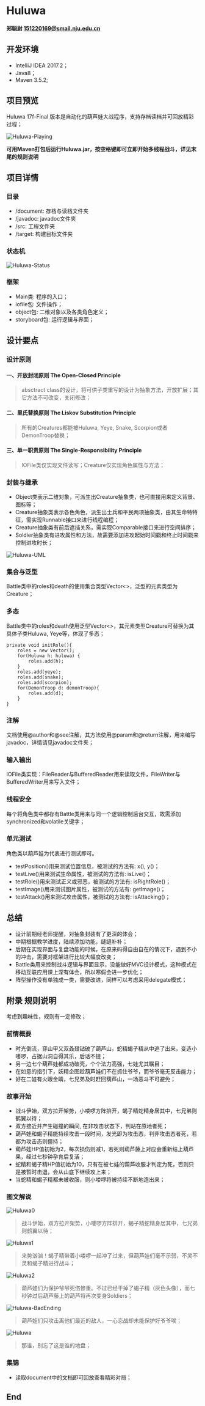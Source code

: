 # Huluwa

**郑聪尉 151220169@smail.nju.edu.cn**


## 开发环境

* IntelliJ IDEA 2017.2；
* Java8；
* Maven 3.5.2;


## 项目预览

Huluwa 17f-Final 版本是自动化的葫芦娃大战程序，支持存档读档并可回放精彩过程；


![Huluwa-Playing](https://github.com/challvy/CalabashBrothers/raw/master/prtSc/Huluwa-Playing.gif)

**可用Maven打包后运行Huluwa.jar，按空格键即可立即开始多线程战斗，详见末尾的规则说明**


## 项目详情

### 目录
* /document: 存档与读档文件夹
* /javadoc: javadoc文件夹
* /src: 工程文件夹
* /target: 构建目标文件夹

### 状态机

![Huluwa-Status](https://github.com/challvy/CalabashBrothers/raw/master/prtSc/Huluwa-Status.png)

### 框架

* Main类: 程序的入口；
* iofile包: 文件操作；
* object包: 二维对象以及各类角色定义；
* storyboard包: 运行逻辑与界面；


## 设计要点

### 设计原则

#### 一、开放封闭原则 The Open-Closed Principle
> absctract class的设计，将可供子类重写的设计为抽象方法，开放扩展；其它方法不可改变，关闭修改；

#### 二、里氏替换原则 The Liskov Substitution Principle
> 所有的Creatures都能被Huluwa, Yeye, Snake, Scorpion或者DemonTroop替换；

#### 三、单一职责原则 The Single-Responsibility Principle
> IOFile类仅实现文件读写；Creature仅实现角色属性与方法；

### 封装与继承

* Object类表示二维对象，可派生出Creature抽象类，也可直接用来定义背景、图标等；
* Creature抽象类表示各色角色，派生出士兵和平民两项抽象类，由其生命特特征，需实现Runnable接口来进行线程编程；
* Creature抽象类有前后遮挡关系，需实现Comparable接口来进行空间排序；
* Soldier抽象类有进攻属性和方法，故需要添加进攻起始时间戳和终止时间戳来控制进攻时长；

![Huluwa-UML](https://github.com/challvy/CalabashBrothers/raw/master/prtSc/Huluwa-UML.png)

### 集合与泛型

Battle类中的roles和death的使用集合类型Vector<>，泛型的元素类型为Creature；

### 多态

Battle类中的roles和death使用泛型Vector<>，其元素类型Creature可替换为其具体子类Huluwa, Yeye等，体现了多态；

<pre><code>private void initRole(){
    roles = new Vector<Creature>();
    for(Huluwa h: huluwa) {
        roles.add(h);
    }
    roles.add(yeye);
    roles.add(snake);
    roles.add(scorpion);
    for(DemonTroop d: demonTroop){
        roles.add(d);
    }
}
</code></pre>

### 注解

文档使用@author和@see注解，其方法使用@param和@return注解，用来编写javadoc，详情请见javadoc文件夹；

### 输入输出

IOFile类实现：FileReader与BufferedReader用来读取文件，FileWriter与BufferedWriter用来写入文件；

### 线程安全

每个将角色类中都存有Battle类用来与同一个逻辑控制后台交互，故需添加synchronized和volatile关键字；

### 单元测试

角色类以葫芦娃为代表进行测试即可。

* testPosition()用来测试位置信息，被测试的方法有: x(), y()；
* testLive()用来测试生命属性，被测试的方法有: isLive()；
* testRole()用来测试正义或邪恶，被测试的方法有: isRightRole()；
* testImage()用来测试图片属性，被测试的方法有: getImage()；
* testAttack()用来测试攻击属性，被测试的方法有: isAttacking()；


## 总结

* 设计前期经老师提醒，对抽象封装有了更深的体会；
* 中期根据教学进度，陆续添加功能，缝缝补补；
* 后期在实现界面与复盘功能的时候，在原来码得自由自在的情况下，遇到不小的冲击，需要对框架进行比较大幅度改变；
* Battle类用来控制战斗逻辑与界面显示，没能做好MVC设计模式，这种模式在移动互联应用课上深有体会，所以寒假会进一步优化；
* 阵型操作没有单独成一类，需要改进，同样可以考虑采用delegate模式；


## 附录 规则说明

考虑到趣味性，规则有一定修改；

### 前情概要
* 时光倒流，穿山甲又双叒叕钻破了葫芦山，蛇精蝎子精从中逃了出来，变造小喽啰，占据山洞自得其乐，后话不提；
* 另一边七个葫芦娃都成功破壳，个个法力高强，七娃尤其瞩目；
* 在如意的指引下，妖精企图趁葫芦娃们不在抓住爷爷，而爷爷毫无反击能力；
* 好在二娃有火眼金睛，七兄弟及时赶回葫芦山，一场恶斗不可避免；

### 故事开始
* 战斗伊始，双方拉开架势，小喽啰方阵排开，蝎子精蛇精身居其中，七兄弟则鹤翼以待；
* 双方接近并产生碰撞的瞬间, 在非攻击状态下，判站在原地者死；
* 葫芦娃和蝎子精能持续攻击一段时间，发光即为攻击态，判非攻击态者死，若都为攻击态则僵持；
* 葫芦娃HP值初始为2，每次损伤则减1，若死则葫芦藤上对应会重新结上葫芦果，经过七秒钟孕育后复活；
* 蛇精和蝎子精HP值初始为10，只有在被七娃的葫芦收服才判定为死，否则只是被暂时击退，会从山底下继续攻上来；
* 当蛇精和蝎子精都未被收服，则小喽啰将被持续不断地造出来；


### 图文解说
![Huluwa0](https://github.com/challvy/CalabashBrothers/raw/master/prtSc/Huluwa0.png)
> 战斗伊始，双方拉开架势，小喽啰方阵排开，蝎子精蛇精身居其中，七兄弟则鹤翼以待；

![Huluwa1](https://github.com/challvy/CalabashBrothers/raw/master/prtSc/Huluwa1.png)
> 来势汹汹！蝎子精带着小喽啰一起冲了过来，但葫芦娃们毫不示弱，不灵不灵和蝎子精进行战斗；

![Huluwa2](https://github.com/challvy/CalabashBrothers/raw/master/prtSc/Huluwa2.png)
> 葫芦娃们为保护爷爷死伤惨重。不过已经干掉了蝎子精（灰色头像），而七秒钟过后葫芦藤上的葫芦将再次变身Soldiers；

![Huluwa-BadEnding](https://github.com/challvy/CalabashBrothers/raw/master/prtSc/Huluwa-BadEnding.png)
> 葫芦娃们只攻击离他们最近的敌人，一心恋战却未能保护好爷爷唉；

![Huluwa](https://github.com/challvy/CalabashBrothers/raw/master/prtSc/Huluwa-HappyEnding.png)
> 那谁，别忘了这是谁的地盘；

### 集锦
* 读取document中的文档即可回放查看精彩对局；

## End
